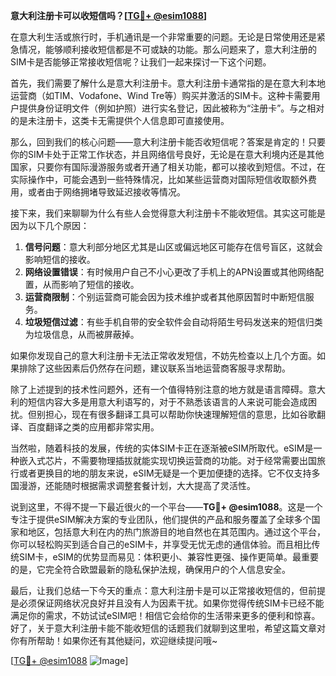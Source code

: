 **意大利注册卡可以收短信吗？[[TG💪+ @esim1088](https://t.me/s/esim1088)]**

在意大利生活或旅行时，手机通讯是一个非常重要的问题。无论是日常使用还是紧急情况，能够顺利接收短信都是不可或缺的功能。那么问题来了，意大利注册的SIM卡是否能够正常接收短信呢？让我们一起来探讨一下这个问题。

首先，我们需要了解什么是意大利注册卡。意大利注册卡通常指的是在意大利本地运营商（如TIM、Vodafone、Wind Tre等）购买并激活的SIM卡。这种卡需要用户提供身份证明文件（例如护照）进行实名登记，因此被称为“注册卡”。与之相对的是未注册卡，这类卡无需提供个人信息即可直接使用。

那么，回到我们的核心问题——意大利注册卡能否收短信呢？答案是肯定的！只要你的SIM卡处于正常工作状态，并且网络信号良好，无论是在意大利境内还是其他国家，只要你有国际漫游服务或者开通了相关功能，都可以接收到短信。不过，在实际操作中，可能会遇到一些特殊情况，比如某些运营商对国际短信收取额外费用，或者由于网络拥堵导致延迟接收等情况。

接下来，我们来聊聊为什么有些人会觉得意大利注册卡不能收短信。其实这可能是因为以下几个原因：

1. **信号问题**：意大利部分地区尤其是山区或偏远地区可能存在信号盲区，这就会影响短信的接收。
2. **网络设置错误**：有时候用户自己不小心更改了手机上的APN设置或其他网络配置，从而影响了短信的接收。
3. **运营商限制**：个别运营商可能会因为技术维护或者其他原因暂时中断短信服务。
4. **垃圾短信过滤**：有些手机自带的安全软件会自动将陌生号码发送来的短信归类为垃圾信息，从而被屏蔽掉。

如果你发现自己的意大利注册卡无法正常收发短信，不妨先检查以上几个方面。如果排除了这些因素后仍然存在问题，建议联系当地运营商客服寻求帮助。

除了上述提到的技术性问题外，还有一个值得特别注意的地方就是语言障碍。意大利的短信内容大多是用意大利语写的，对于不熟悉该语言的人来说可能会造成困扰。但别担心，现在有很多翻译工具可以帮助你快速理解短信的意思，比如谷歌翻译、百度翻译之类的应用都非常实用。

当然啦，随着科技的发展，传统的实体SIM卡正在逐渐被eSIM所取代。eSIM是一种嵌入式芯片，不需要物理插拔就能实现切换运营商的功能。对于经常需要出国旅行或者更换目的地的朋友来说，eSIM无疑是一个更加便捷的选择。它不仅支持多国漫游，还能随时根据需求调整套餐计划，大大提高了灵活性。

说到这里，不得不提一下最近很火的一个平台——**TG💪+ @esim1088**。这是一个专注于提供eSIM解决方案的专业团队，他们提供的产品和服务覆盖了全球多个国家和地区，包括意大利在内的热门旅游目的地自然也在其范围内。通过这个平台，你可以轻松购买到适合自己的eSIM卡，并享受无忧无虑的通信体验。而且相比传统SIM卡，eSIM的优势显而易见：体积更小、兼容性更强、操作更简单。最重要的是，它完全符合欧盟最新的隐私保护法规，确保用户的个人信息安全。

最后，让我们总结一下今天的重点：意大利注册卡是可以正常接收短信的，但前提是必须保证网络状况良好并且没有人为因素干扰。如果你觉得传统SIM卡已经不能满足你的需求，不妨试试eSIM吧！相信它会给你的生活带来更多的便利和惊喜。好了，关于意大利注册卡能不能收短信的话题我们就聊到这里啦，希望这篇文章对你有所帮助！如果你还有其他疑问，欢迎继续提问哦~

[[TG💪+ @esim1088](https://t.me/s/esim1088) ![Image](https://i.postimg.cc/4NQfJmqS/Snipaste-2025-05-13-00-14-12.png)]